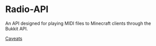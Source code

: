 # Radio-API
An API designed for playing MIDI files to Minecraft clients through the Bukkit API.

[Caveats](https://github.com/CovertLizard/Radio-API/blob/master/Caveats.txt)